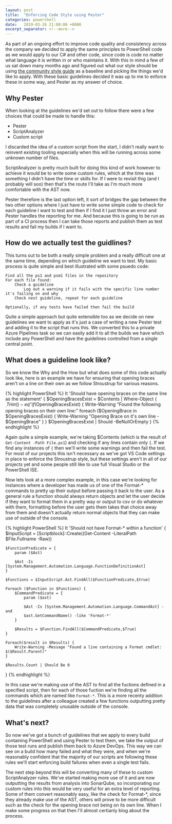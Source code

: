 ```yaml
---
layout: post
title:  "Enforcing Code Style using Pester"
categories: powershell
date:   2019-03-26 21:00:00 +0000
excerpt_separator: <!--more-->
---
```


As part of an ongoing effort to improve code quality and consistency across the company we decided to apply the same principles to PowerShell code as we would apply to our C# and other code, since code is code no matter what language it is written in or who maintains it. With this in mind a few of us sat down many months ago and figured out what our style should be using [the community style guide](https://github.com/PoshCode/PowerShellPracticeAndStyle) as a baseline and picking the things we'd like to apply. With these basic guidelines decided it was up to me to enforce these in some way, and Pester as my answer of choice.

<!--more-->

## Why Pester

When looking at the guidelines we'd set out to follow there were a few choices that could be made to handle this:

* Pester
* ScriptAnalyzer
* Custom script

I discarded the idea of a custom script from the start, I didn't really want to reinvent existing tooling especially when this will be running across some unknown number of files.

ScriptAnalyzer is pretty much built for doing this kind of work however to achieve it would be to write some custom rules, which at the time was something I didn't have the time or skills for. If I were to revisit thig (and I probably will soo) then that's the route I'll take as I'm much more comfortable with the AST now.

Pester therefore is the last option left, it sort of bridges the gap between the two other options where I just have to write some simple code to check for each guideline I want to test and then if I find it I just throw an error and Pester handles the reporting for me. And because this is going to be run as part of a CI process then I can take those reports and publish them as test results and fail my builds if I want to.

## How do we actually test the guidlines?

This turns out to be both a really simple problem and a really difficult one at the same time, depending on which guideline we want to test. My basic process is quite simple and best illustrated with some psuedo code:

```
Find all the ps1 and psm1 files in the repository
For each file found:
    Check a guideline
        Log out a warning if it fails with the specific line number it's failing on and why
    Check next guideline, repeat for each guideline

Optionally, if any tests have failed then fail the build
```

Quite a simple approach but quite extensible too as we decide on new guidelines we want to apply as it's just a case of writing a new Pester test and adding it to the script that runs this. We converted this to a private Azure Pipelines task so we can easily add it to all the builds we have which include any PowerShell and have the guidelines controlled from a single central point.

## What does a guideline look like?

So we know the Why and the How but what does some of this code actually look like, here is an example we have for ensuring that opening braces aren't on a line on their own as we follow Stroustrup for various reasons.

{% highlight PowerShell %}
It 'Should have opening braces on the same line as the statement' {
    $OpeningBracesExist = $Contents | Where-Object { $_.Trim() -eq '{'}
    if ($OpeningBracesExist) {
        Write-Warning "Found the following opening braces on their own line:"
        foreach ($OpeningBrace in $OpeningBracesExist) {
            Write-Warning "Opening Brace on it's own line - $OpeningBrace"
        }
    }
    $OpeningBracesExist | Should -BeNullOrEmpty
}
{% endhighlight %}

Again quite a simple example, we're taking $Contents (which is the result of `Get-Content -Path File.ps1`) and checking if any lines contain only `{`. If we find any instances of `{` then we'll write some warnings and then fail the test. For most of our projects this isn't necessary as we've got VS Code settings in place to enforce the Stroustrup style, but these settings aren't in all of our projects yet and some people still like to use full Visual Studio or the PowerShell ISE.

Now lets look at a more complex example, in this case we're looking for instances where a developer has made us of one of the Format-* commands to pretty up their output before passing it back to the user. As a general rule a function should always return objects and let the user decide if they want to format them in a pretty way or output to csv or do whatever with them, formatting before the user gets them takes that choice away from them and doesn't actually return normal objects that they can make use of outside of the console.

{% highlight PowerShell %}
It 'Should not have Format-* within a function' {
    $InputScript = [Scriptblock]::Create((Get-Content -LiteralPath $File.Fullname -Raw))

    $FunctionPredicate = {
        param ($Ast)

        $Ast -Is [System.Management.Automation.Language.FunctionDefinitionAst]
    }

    $Functions = $InputScript.Ast.FindAll($FunctionPredicate,$true)

    Foreach ($Function in $Functions) {
        $CommandPredicate = {
            param ($ast)

            $Ast -Is [System.Management.Automation.Language.CommandAst] -and
            $ast.GetCommandName() -like 'Format-*'
        }

        $Results = $Function.FindAll($CommandPredicate,$True)
    }

    Foreach($result in $Results) {
        Write-Warning -Message "Found a line containing a Format cmdlet: $($Result.Parent)"
    }

    $Results.Count | Should Be 0
}
{% endhighlight %}

In this case we're making use of the AST to find all the fuctions defined in a specified script, then for each of those fuction we're finding all the commands which are named like `Format-*`. This is a more recenty addition to the guidelines after a colleague created a few functions outputting pretty data that was completely unusable outside of the console.

## What's next?

So now we've got a bunch of guidelines that we apply to every build containing PowerShell and using Pester to test them, we take the output of those test runs and publish them back to Azure DevOps. This way we can see on a build how many failed and what they were, and when we're reasonably confident that the majority of our scripts are following these rules we'll start enforcing build failures when even a single test fails.

The next step beyond this will be converting many of these to custom ScriptAnalyzer rules. We've started making more use of it and are now outputting the results from analysis into SonarQube, so incorporating our custom rules into this would be very useful for an extra level of reporting. Some of them convert reasonably easy, like the check for Format-*, since they already make use of the AST, others will prove to be more difficult such as the check for the opening brace not being on its own line. When I make some progress on that then I'll almost certianly blog about the process.
